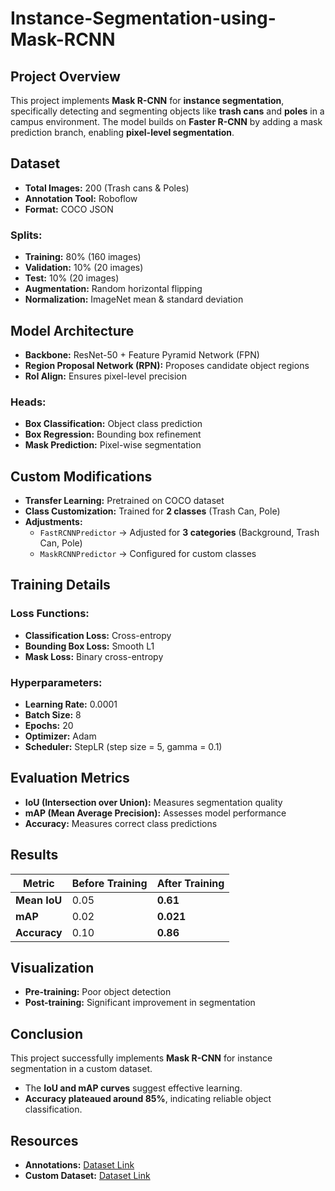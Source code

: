 # Instance-Segmentation-using-Mask-RCNN

## Project Overview

This project implements **Mask R-CNN** for **instance segmentation**, specifically detecting and segmenting objects like **trash cans** and **poles** in a campus environment. The model builds on **Faster R-CNN** by adding a mask prediction branch, enabling **pixel-level segmentation**.

## Dataset

- **Total Images:** 200 (Trash cans & Poles)  
- **Annotation Tool:** Roboflow  
- **Format:** COCO JSON  

### Splits:
- **Training:** 80% (160 images)  
- **Validation:** 10% (20 images)  
- **Test:** 10% (20 images)  
- **Augmentation:** Random horizontal flipping  
- **Normalization:** ImageNet mean & standard deviation  

## Model Architecture

- **Backbone:** ResNet-50 + Feature Pyramid Network (FPN)  
- **Region Proposal Network (RPN):** Proposes candidate object regions  
- **RoI Align:** Ensures pixel-level precision  

### Heads:
- **Box Classification:** Object class prediction  
- **Box Regression:** Bounding box refinement  
- **Mask Prediction:** Pixel-wise segmentation  

## Custom Modifications

- **Transfer Learning:** Pretrained on COCO dataset  
- **Class Customization:** Trained for **2 classes** (Trash Can, Pole)  
- **Adjustments:**  
  - `FastRCNNPredictor` → Adjusted for **3 categories** (Background, Trash Can, Pole)  
  - `MaskRCNNPredictor` → Configured for custom classes  

## Training Details

### Loss Functions:
- **Classification Loss:** Cross-entropy  
- **Bounding Box Loss:** Smooth L1  
- **Mask Loss:** Binary cross-entropy  

### Hyperparameters:
- **Learning Rate:** 0.0001  
- **Batch Size:** 8  
- **Epochs:** 20  
- **Optimizer:** Adam  
- **Scheduler:** StepLR (step size = 5, gamma = 0.1)  

## Evaluation Metrics

- **IoU (Intersection over Union):** Measures segmentation quality  
- **mAP (Mean Average Precision):** Assesses model performance  
- **Accuracy:** Measures correct class predictions  

## Results

| **Metric**  | **Before Training** | **After Training** |
|------------|-----------------|----------------|
| **Mean IoU** | 0.05            | **0.61**      |
| **mAP**      | 0.02            | **0.021**     |
| **Accuracy** | 0.10            | **0.86**      |

## Visualization

- **Pre-training:** Poor object detection  
- **Post-training:** Significant improvement in segmentation  

## Conclusion

This project successfully implements **Mask R-CNN** for instance segmentation in a custom dataset.
- The **IoU and mAP curves** suggest effective learning.  
- **Accuracy plateaued around 85%**, indicating reliable object classification.  

## Resources

- **Annotations:** [Dataset Link](#)  
- **Custom Dataset:** [Dataset Link](#)  
